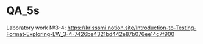 # QA_5s

Laboratory work №3-4: https://krisssmi.notion.site/Introduction-to-Testing-Format-Exploring-LW_3-4-7426be4321bd442e87b076ee14c7f900
